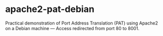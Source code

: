 # apache2-pat-debian
Practical demonstration of Port Address Translation (PAT) using Apache2 on a Debian machine — Access redirected from port 80 to 8001.
